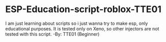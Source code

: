 # ESP-Education-script-roblox-TTE01
I am just learning about scripts so i just wanna try to make esp, only educational purposes.
It is tested only on Xeno, so other injectors are not tested with this script.
-By: TTE01 (Beginner)
